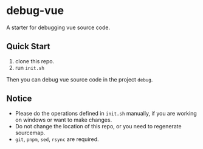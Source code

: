 # debug-vue

A starter for debugging vue source code.

## Quick Start

1. clone this repo.
2. run `init.sh`

Then you can debug vue source code in the project `debug`.

## Notice

- Please do the operations defined in `init.sh` manually, if you are working on windows or want to make changes.
- Do not change the location of this repo, or you need to regenerate sourcemap.
- `git`, `pnpm`, `sed`, `rsync` are required.
